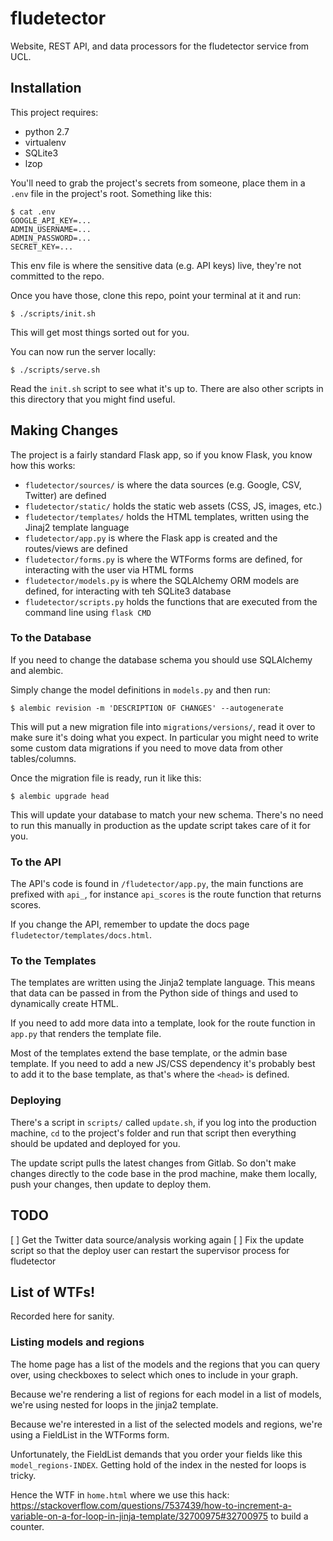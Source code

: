 # fludetector

Website, REST API, and data processors for the fludetector service from UCL.

## Installation

This project requires:

- python 2.7
- virtualenv
- SQLite3
- lzop

You'll need to grab the project's secrets from someone, place them in a `.env` file in the project's root.
Something like this:

    $ cat .env
    GOOGLE_API_KEY=...
    ADMIN_USERNAME=...
    ADMIN_PASSWORD=...
    SECRET_KEY=...

This env file is where the sensitive data (e.g. API keys) live, they're not
committed to the repo.

Once you have those, clone this repo, point your terminal at it and run:

    $ ./scripts/init.sh

This will get most things sorted out for you. 

You can now run the server locally:

    $ ./scripts/serve.sh

Read the `init.sh` script to see what it's up to. There are also other scripts
in this directory that you might find useful.


## Making Changes

The project is a fairly standard Flask app, so if you know Flask, you know how
this works:

 - `fludetector/sources/` is where the data sources (e.g. Google, CSV, Twitter) are defined
 - `fludetector/static/` holds the static web assets (CSS, JS, images, etc.)
 - `fludetector/templates/` holds the HTML templates, written using the Jinaj2 template language
 - `fludetector/app.py` is where the Flask app is created and the routes/views are defined
 - `fludetector/forms.py` is where the WTForms forms are defined, for interacting with the user via HTML forms
 - `fludetector/models.py` is where the SQLAlchemy ORM models are defined, for interacting with teh SQLite3 database
 - `fludetector/scripts.py` holds the functions that are executed from the command line using `flask CMD`

### To the Database

If you need to change the database schema you should use SQLAlchemy and alembic.

Simply change the model definitions in `models.py` and then run:

    $ alembic revision -m 'DESCRIPTION OF CHANGES' --autogenerate

This will put a new migration file into `migrations/versions/`, read it over
to make sure it's doing what you expect. In particular you might need to
write some custom data migrations if you need to move data from other
tables/columns.

Once the migration file is ready, run it like this:

    $ alembic upgrade head

This will update your database to match your new schema. There's no need to
run this manually in production as the update script takes care of it for you.

### To the API

The API's code is found in `/fludetector/app.py`, the main functions are
prefixed with `api_`, for instance `api_scores` is the route function that
returns scores.

If you change the API, remember to update the docs page
`fludetector/templates/docs.html`.

### To the Templates

The templates are written using the Jinja2 template language. This means that
data can be passed in from the Python side of things and used to dynamically
create HTML.

If you need to add more data into a template, look for the route function in
`app.py` that renders the template file.

Most of the templates extend the base template, or the admin base template. If
you need to add a new JS/CSS dependency it's probably best to add it to the
base template, as that's where the `<head>` is defined.

### Deploying

There's a script in `scripts/` called `update.sh`, if you log into the
production machine, `cd` to the project's folder and run that script then
everything should be updated and deployed for you.

The update script pulls the latest changes from Gitlab. So don't make changes
directly to the code base in the prod machine, make them locally, push your
changes, then update to deploy them.


## TODO

[ ] Get the Twitter data source/analysis working again
[ ] Fix the update script so that the deploy user can restart the supervisor process for fludetector


## List of WTFs!

Recorded here for sanity.

### Listing models and regions

The home page has a list of the models and the regions that you can query over,
using checkboxes to select which ones to include in your graph.

Because we're rendering a list of regions for each model in a list of models,
we're using nested for loops in the jinja2 template.

Because we're interested in a list of the selected models and regions, we're
using a FieldList in the WTForms form.

Unfortunately, the FieldList demands that you order your fields like this
`model_regions-INDEX`. Getting hold of the index in the nested for loops is
tricky.

Hence the WTF in `home.html` where we use this hack: https://stackoverflow.com/questions/7537439/how-to-increment-a-variable-on-a-for-loop-in-jinja-template/32700975#32700975
to build a counter.
